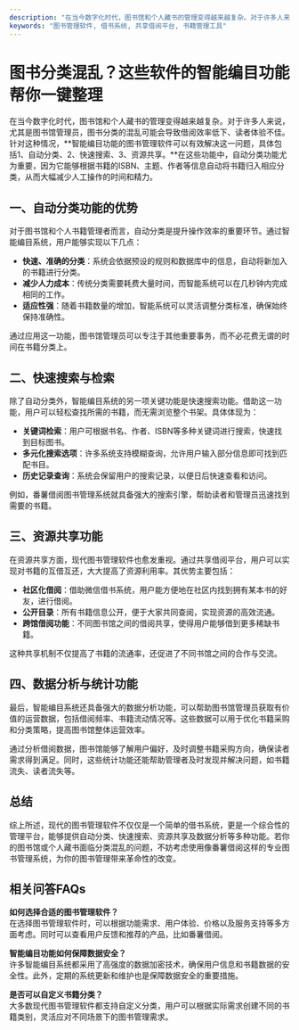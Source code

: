 ```yaml
---
description: "在当今数字化时代，图书馆和个人藏书的管理变得越来越复杂。对于许多人来说，尤其是图书馆管理员，图书分类的混乱可能会导致借阅效率低下、读者体验不佳。针对这种情况，**智能编目功能的图书管理软件可以有效解决这一问题，具体包括1、自动分类、2、快速搜索、3、资源共享。**在这些功能中，自动分类功能尤为重要，因为它能够根据书籍的ISBN、主题、作者等信息自动将书籍归入相应分类，从而大幅减少人工操作的时间和精力。"
keywords: "图书管理软件, 借书系统, 共享借阅平台, 书籍管理工具"
---
```

# 图书分类混乱？这些软件的智能编目功能帮你一键整理

在当今数字化时代，图书馆和个人藏书的管理变得越来越复杂。对于许多人来说，尤其是图书馆管理员，图书分类的混乱可能会导致借阅效率低下、读者体验不佳。针对这种情况，**智能编目功能的图书管理软件可以有效解决这一问题，具体包括1、自动分类、2、快速搜索、3、资源共享。**在这些功能中，自动分类功能尤为重要，因为它能够根据书籍的ISBN、主题、作者等信息自动将书籍归入相应分类，从而大幅减少人工操作的时间和精力。

## **一、自动分类功能的优势**

对于图书馆和个人书籍管理者而言，自动分类是提升操作效率的重要环节。通过智能编目系统，用户能够实现以下几点：

- **快速、准确的分类**：系统会依据预设的规则和数据库中的信息，自动将新加入的书籍进行分类。
- **减少人力成本**：传统分类需要耗费大量时间，而智能系统可以在几秒钟内完成相同的工作。
- **适应性强**：随着书籍数量的增加，智能系统可以灵活调整分类标准，确保始终保持准确性。

通过应用这一功能，图书馆管理员可以专注于其他重要事务，而不必花费无谓的时间在书籍分类上。

## **二、快速搜索与检索**

除了自动分类外，智能编目系统的另一项关键功能是快速搜索功能。借助这一功能，用户可以轻松查找所需的书籍，而无需浏览整个书架。具体体现为：

- **关键词检索**：用户可根据书名、作者、ISBN等多种关键词进行搜索，快速找到目标图书。
- **多元化搜索选项**：许多系统支持模糊查询，允许用户输入部分信息即可找到匹配书目。
- **历史记录查询**：系统会保留用户的搜索记录，以便日后快速查看和访问。

例如，番薯借阅图书管理系统就具备强大的搜索引擎，帮助读者和管理员迅速找到需要的书籍。

## **三、资源共享功能**

在资源共享方面，现代图书管理软件也愈发重视。通过共享借阅平台，用户可以实现对书籍的互借互还，大大提高了资源利用率。其优势主要包括：

- **社区化借阅**：借助微信借书系统，用户能方便地在社区内找到拥有某本书的好友，进行借阅。
- **公开目录**：所有书籍信息公开，便于大家共同查阅，实现资源的高效流通。
- **跨馆借阅功能**：不同图书馆之间的借阅共享，使得用户能够借到更多稀缺书籍。

这种共享机制不仅提高了书籍的流通率，还促进了不同书馆之间的合作与交流。

## **四、数据分析与统计功能**

最后，智能编目系统还具备强大的数据分析功能，可以帮助图书馆管理员获取有价值的运营数据，包括借阅频率、书籍流动情况等。这些数据可以用于优化书籍采购和分类策略，提高图书馆整体运营效率。

通过分析借阅数据，图书馆能够了解用户偏好，及时调整书籍采购方向，确保读者需求得到满足。同时，这些统计功能还能帮助管理者及时发现并解决问题，如书籍流失、读者流失等。

## **总结**

综上所述，现代的图书管理软件不仅仅是一个简单的借书系统，更是一个综合性的管理平台，能够提供自动分类、快速搜索、资源共享及数据分析等多种功能。若你的图书馆或个人藏书面临分类混乱的问题，不妨考虑使用像番薯借阅这样的专业图书管理系统，为你的图书管理带来革命性的改变。

## **相关问答FAQs**

**如何选择合适的图书管理软件？**  
在选择图书管理软件时，可以根据功能需求、用户体验、价格以及服务支持等多方面考虑。同时可以查看用户反馈和推荐的产品，比如番薯借阅。

**智能编目功能如何保障数据安全？**  
许多智能编目系统都采用了高强度的数据加密技术，确保用户信息和书籍数据的安全性。此外，定期的系统更新和维护也是保障数据安全的重要措施。

**是否可以自定义书籍分类？**  
大多数现代图书管理软件都支持自定义分类，用户可以根据实际需求创建不同的书籍类别，灵活应对不同场景下的图书管理需求。
